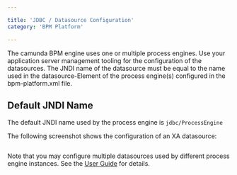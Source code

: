 ```yaml
---

title: 'JDBC / Datasource Configuration'
category: 'BPM Platform'

---
```



The camunda BPM engine uses one or multiple process engines. Use your application server management tooling for the configuration of the datasources.
The JNDI name of the datasource must be equal to the name used in the datasource-Element of the process engine(s) configured in the bpm-platform.xml file.


## Default JNDI Name

The default JNDI name used by the process engine is <code>jdbc/ProcessEngine</code>

The following screenshot shows the configuration of an XA datasource: 

<a href="ref:asset:/guides/installation-guide/was/assets/img/jdbc.png" target="_blank">
  <img class="tile" src="ref:asset:/guides/installation-guide/was/assets/img/jdbc.png" alt=""/>
</a>

Note that you may configure multiple datasources used by different process engine instances. See the <a href="ref:/guides/user-guide/">User Guide</a> for details.